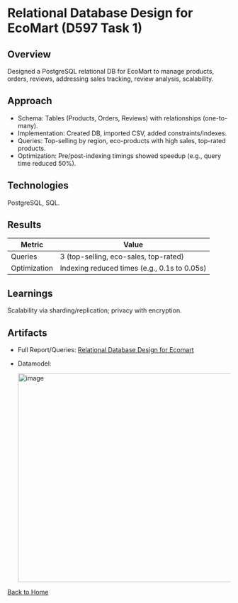 # Relational Database Design for EcoMart (D597 Task 1)

## Overview
Designed a PostgreSQL relational DB for EcoMart to manage products, orders, reviews, addressing sales tracking, review analysis, scalability.

## Approach
- Schema: Tables (Products, Orders, Reviews) with relationships (one-to-many).
- Implementation: Created DB, imported CSV, added constraints/indexes.
- Queries: Top-selling by region, eco-products with high sales, top-rated products.
- Optimization: Pre/post-indexing timings showed speedup (e.g., query time reduced 50%).

## Technologies
PostgreSQL, SQL.

## Results
| Metric          | Value          |
|-----------------|----------------|
| Queries         | 3 (top-selling, eco-sales, top-rated) |
| Optimization    | Indexing reduced times (e.g., 0.1s to 0.05s) |

## Learnings
Scalability via sharding/replication; privacy with encryption.

## Artifacts
- Full Report/Queries: [Relational Database Design for Ecomart](../Relational_Database_Design_for_Ecomart/Relational_Database_Design_for_Ecomart_Report.pdf)

- Datamodel:

  <img width="741" height="471" alt="image" src="https://github.com/user-attachments/assets/675b3bdd-a97c-4358-81a7-ec908d3f6a5b" />



[Back to Home](/)
